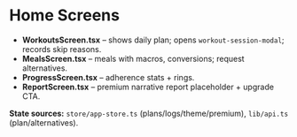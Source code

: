 # Home Screens

- **WorkoutsScreen.tsx** – shows daily plan; opens `workout-session-modal`; records skip reasons.
- **MealsScreen.tsx** – meals with macros, conversions; request alternatives.
- **ProgressScreen.tsx** – adherence stats + rings.
- **ReportScreen.tsx** – premium narrative report placeholder + upgrade CTA.

**State sources:** `store/app-store.ts` (plans/logs/theme/premium), `lib/api.ts` (plan/alternatives).

